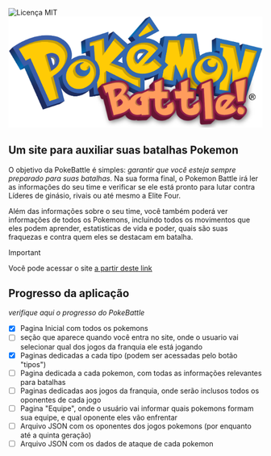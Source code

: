 ![Licença MIT](https://img.shields.io/github/license/Gabrieli-PJ/pokemon-battle?style=flat&labelColor=FFCB05)
<img src="/public/LogoBattle.png">

## Um site para auxiliar suas batalhas Pokemon

O objetivo da PokeBattle é simples: _garantir que você esteja sempre preparado para suas batalhas_. Na sua forma final, o Pokemon Battle irá ler as informações do seu time e verificar se ele está pronto para lutar contra Líderes de ginásio, rivais ou até mesmo a Elite Four.

Além das informações sobre o seu time, você também poderá ver informações de todos os Pokemons, incluindo todos os movimentos que eles podem aprender, estatisticas de vida e poder, quais são suas fraquezas e contra quem eles se destacam em batalha.

> [!IMPORTANT]
> Você pode acessar o site [a partir deste link](pokemon-battle-rho.vercel.app) 

## Progresso da aplicação

_verifique aqui o progresso do PokeBattle_

- [x] Pagina Inicial com todos os pokemons
- [ ] seção que aparece quando você entra no site, onde o usuario vai selecionar qual dos jogos da franquia ele está jogando
- [x] Paginas dedicadas a cada tipo (podem ser acessadas pelo botão "tipos")
- [ ] Pagina dedicada a cada pokemon, com todas as informações relevantes para batalhas
- [ ] Paginas dedicadas aos jogos da franquia, onde serão inclusos todos os oponentes de cada jogo
- [ ] Pagina "Equipe", onde o usuário vai informar quais pokemons formam sua equipe, e qual oponente eles vão enfrentar
- [ ] Arquivo JSON com os oponentes dos jogos pokemons (por enquanto até a quinta geração)
- [ ] Arquivo JSON com os dados de ataque de cada pokemon
